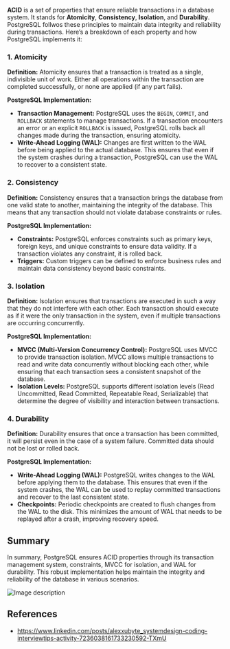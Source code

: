 **ACID** is a set of properties that ensure reliable transactions in a database system. It stands for **Atomicity**, **Consistency**, **Isolation**, and **Durability**. PostgreSQL follwos these principles to maintain data integrity and reliability during transactions. Here’s a breakdown of each property and how PostgreSQL implements it:

### 1. **Atomicity**
**Definition:** Atomicity ensures that a transaction is treated as a single, indivisible unit of work. Either all operations within the transaction are completed successfully, or none are applied (if any part fails).

**PostgreSQL Implementation:**
- **Transaction Management:** PostgreSQL uses the `BEGIN`, `COMMIT`, and `ROLLBACK` statements to manage transactions. If a transaction encounters an error or an explicit `ROLLBACK` is issued, PostgreSQL rolls back all changes made during the transaction, ensuring atomicity.
- **Write-Ahead Logging (WAL):** Changes are first written to the WAL before being applied to the actual database. This ensures that even if the system crashes during a transaction, PostgreSQL can use the WAL to recover to a consistent state.

### 2. **Consistency**
**Definition:** Consistency ensures that a transaction brings the database from one valid state to another, maintaining the integrity of the database. This means that any transaction should not violate database constraints or rules.

**PostgreSQL Implementation:**
- **Constraints:** PostgreSQL enforces constraints such as primary keys, foreign keys, and unique constraints to ensure data validity. If a transaction violates any constraint, it is rolled back.
- **Triggers:** Custom triggers can be defined to enforce business rules and maintain data consistency beyond basic constraints.

### 3. **Isolation**
**Definition:** Isolation ensures that transactions are executed in such a way that they do not interfere with each other. Each transaction should execute as if it were the only transaction in the system, even if multiple transactions are occurring concurrently.

**PostgreSQL Implementation:**
- **MVCC (Multi-Version Concurrency Control):** PostgreSQL uses MVCC to provide transaction isolation. MVCC allows multiple transactions to read and write data concurrently without blocking each other, while ensuring that each transaction sees a consistent snapshot of the database.
- **Isolation Levels:** PostgreSQL supports different isolation levels (Read Uncommitted, Read Committed, Repeatable Read, Serializable) that determine the degree of visibility and interaction between transactions.

### 4. **Durability**
**Definition:** Durability ensures that once a transaction has been committed, it will persist even in the case of a system failure. Committed data should not be lost or rolled back.

**PostgreSQL Implementation:**
- **Write-Ahead Logging (WAL):** PostgreSQL writes changes to the WAL before applying them to the database. This ensures that even if the system crashes, the WAL can be used to replay committed transactions and recover to the last consistent state.
- **Checkpoints:** Periodic checkpoints are created to flush changes from the WAL to the disk. This minimizes the amount of WAL that needs to be replayed after a crash, improving recovery speed.

## Summary
In summary, PostgreSQL ensures ACID properties through its transaction management system, constraints, MVCC for isolation, and WAL for durability. This robust implementation helps maintain the integrity and reliability of the database in various scenarios.

![Image description](https://dev-to-uploads.s3.amazonaws.com/uploads/articles/3ur3l4div97kxhgprfvx.gif)

## References
- https://www.linkedin.com/posts/alexxubyte_systemdesign-coding-interviewtips-activity-7236038161733230592-TXmU
